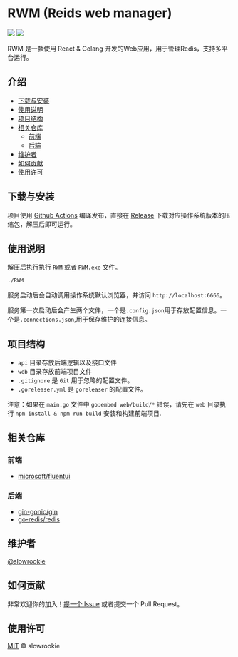 <!-- https://github.com/RichardLitt/standard-readme -->

# RWM (Reids web manager)

[![](https://img.shields.io/badge/License-MIT-blue.svg)](https://github.com/slowrookie/redis-web-manager/README)
[![](https://github.com/slowrookie/redis-web-manager/actions/workflows/release.yml/badge.svg)](https://github.com/slowrookie/redis-web-manager/actions)


RWM 是一款使用 React & Golang 开发的Web应用，用于管理Redis，支持多平台运行。

## 介绍
  - [下载与安装](#下载与安装)
  - [使用说明](#使用说明)
  - [项目结构](#项目结构)
  - [相关仓库](#相关仓库)
    - [前端](#前端)
    - [后端](#后端)
  - [维护者](#维护者)
  - [如何贡献](#如何贡献)
  - [使用许可](#使用许可)

## 下载与安装

项目使用 [Github Actions](https://github.com/slowrookie/redis-web-manager/actions) 编译发布，直接在 [Release](https://github.com/slowrookie/redis-web-manager/releases) 下载对应操作系统版本的压缩包，解压后即可运行。

## 使用说明

解压后执行执行 `RWM` 或者 `RWM.exe` 文件。
```sh
./RWM
```

服务启动后会自动调用操作系统默认浏览器，并访问 `http://localhost:6666`。

服务第一次启动后会产生两个文件，一个是`.config.json`用于存放配置信息。一个是`.connections.json`,用于保存维护的连接信息。

## 项目结构

- `api` 目录存放后端逻辑以及接口文件
- `web` 目录存放前端项目文件
- `.gitignore` 是 `Git` 用于忽略的配置文件。
- `.goreleaser.yml` 是 `goreleaser` 的配置文件。
 
注意：如果在 `main.go` 文件中 `go:embed web/build/*` 错误，请先在 `web` 目录执行 `npm install & npm run build` 安装和构建前端项目.

## 相关仓库

### 前端

- [microsoft/fluentui](https://github.com/microsoft/fluentui)

### 后端

- [gin-gonic/gin](https://github.com/gin-gonic/gin)
- [go-redis/redis](https://github.com/go-redis/redis)

## 维护者

[@slowrookie](https://github.com/slowrookie)

## 如何贡献

非常欢迎你的加入！[提一个 Issue](https://github.com/slowrookie/redis-web-manager/issues/new) 或者提交一个 Pull Request。

## 使用许可

[MIT](LICENSE) © slowrookie